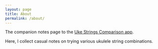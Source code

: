 ```yaml
---
layout: page
title: About
permalink: /about/
---
```


The companion notes page to the [Uke Strings Comparison app](https://tarokuriyama.com/ukestrings/).

Here, I collect casual notes on trying various ukulele string combinations.

